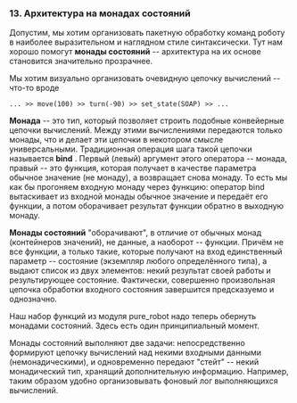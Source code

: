 ### 13. Архитектура на монадах состояний

Допустим, мы хотим организовать пакетную обработку команд роботу в наиболее выразительном и наглядном стиле синтаксически. Тут нам хорошо помогут **монады состояний** -- архитектура на их основе становится значительно прозрачнее.

Мы хотим визуально организовать очевидную цепочку вычислений -- что-то вроде

```
... >> move(100) >> turn(-90) >> set_state(SOAP) >> ...
```

**Монада** -- это тип, который позволяет строить подобные конвейерные цепочки вычислений. Между этими вычислениями передаются только монады, что и делает эти цепочки в некотором смысле универсальными. Традиционная операция шага такой цепочки называется  **bind** . Первый (левый) аргумент этого оператора -- монада, правый -- это функция, которая получает в качестве параметра обычное значение (не монаду), а возвращает снова монаду. То есть мы как бы прогоняем входную монаду через функцию: оператор bind вытаскивает из входной монады обычное значение и передаёт его функции, а потом оборачивает результат функции обратно в выходную монаду.

**Монады состояний** "оборачивают", в отличие от обычных монад (контейнеров значений), не данные, а наоборот -- функции. Причём не все функции, а только такие, которые получают на вход единственный параметр -- состояние (экземпляр любого определённого типа), а выдают список из двух элементов: некий результат своей работы и результирующее состояние. Фактически, совершенно произвольная цепочка обработки входного состояния завершится предсказуемо и однозначно.

Наш набор функций из модуля pure_robot надо теперь обернуть монадами состояний. Здесь есть один принципиальный момент.

Монады состояний выполняют две задачи: непосредственно формируют цепочку вычислений над некими входными данными (немонадическими), и одновременно передают "стейт" -- некий монадический тип, хранящий дополнительную информацию. Например, таким образом удобно организовывать фоновый лог выполняющихся вычислений.
